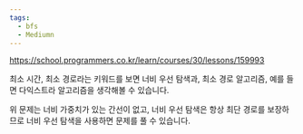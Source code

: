 ```yaml
---
tags:
  - bfs
  - Mediumn
---
```



https://school.programmers.co.kr/learn/courses/30/lessons/159993


최소 시간, 최소 경로라는 키워드를 보면 너비 우선 탐색과, 최소 경로 알고리즘, 예를 들면 다익스트라 알고리즘을 생각해볼 수 있습니다.

위 문제는 너비 가중치가 있는 간선이 없고, 너비 우선 탐색은 항상 최단 경로를 보장하므로 너비 우선 탐색을 사용하면 문제를 풀 수 있습니다. 


